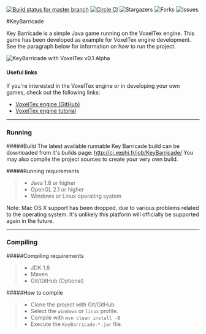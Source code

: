 [![Build status for master branch](https://circleci.com/gh/timvisee/KeyBarricade/tree/master.svg?style=svg)](https://circleci.com/gh/timvisee/KeyBarricade/tree/master)
[![Circle CI](https://circleci.com/gh/timvisee/KeyBarricade/tree/dev-timvisee.svg?style=svg)](https://circleci.com/gh/timvisee/KeyBarricade/tree/dev-timvisee)
![Stargazers](https://img.shields.io/github/stars/timvisee/KeyBarricade.svg)
![Forks](https://img.shields.io/github/forks/timvisee/KeyBarricade.svg)
![Issues](https://img.shields.io/github/issues/timvisee/KeyBarricade.svg)

#KeyBarricade

Key Barricade is a simple Java game running on the VoxelTex engine.
This game has been developed as example for VoxelTex engine development.
See the paragraph below for information on how to run the project.

![KeyBarricade with VoxelTex v0.1 Alpha](http://i.imgur.com/6A82f72.jpg)


#### Useful links
If you're interested in the VoxelTex engine or in developing your own games, check out the following links:
* [VoxelTex engine (GitHub)](https://github.com/timvisee/VoxelTex-Engine)
* [VoxelTex engine tutorial](https://github.com/timvisee/VoxelTex-Engine/tree/master/src/main/java/com/timvisee/voxeltex/example/example1#voxeltex-engine---example-one)

---

### Running
#####Build
The latest available runnable Key Barricade build can be downloaded from it's builds page: http://ci.xephi.fr/job/KeyBarricade/
You may also compile the project sources to create your very own build.

#####Running requirements
>- Java 1.8 or higher
>- OpenGL 2.1 or higher
>- Windows or Linux operating system

Note: Mac OS X support has been dropped, due to various problems related to the operating system. It's unlikely this platform will officially be supported again in the future.

---

### Compiling

#####Compiling requirements
>- JDK 1.8
>- Maven
>- Git/GitHub (Optional)

#####How to compile
>- Clone the project with Git/GitHub
>- Select the `windows` or `linux` profile.
>- Compile with `mvn clean install -B`
>- Execute the `KeyBarricade-*.jar` file.